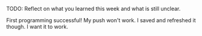 TODO: Reflect on what you learned this week and what is still unclear.

First programming successful!
My push won't work. I saved and refreshed it though. I want it to work.

